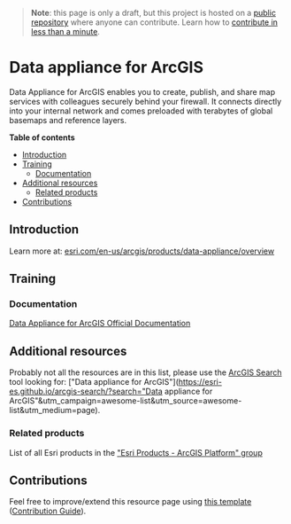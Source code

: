 > **Note**: this page is only a draft, but this project is hosted on a [public repository](https://github.com/hhkaos/awesome-arcgis) where anyone can contribute. Learn how to [contribute in less than a minute](https://github.com/hhkaos/awesome-arcgis/blob/master/CONTRIBUTING.md#contributions).

# Data appliance for ArcGIS

Data Appliance for ArcGIS enables you to create, publish, and share map services with colleagues securely behind your firewall. It connects directly into your internal network and comes preloaded with terabytes of global basemaps and reference layers.

<!-- START doctoc generated TOC please keep comment here to allow auto update -->
<!-- DON'T EDIT THIS SECTION, INSTEAD RE-RUN doctoc TO UPDATE -->
**Table of contents**

- [Introduction](#introduction)
- [Training](#training)
  - [Documentation](#documentation)
- [Additional resources](#additional-resources)
  - [Related products](#related-products)
- [Contributions](#contributions)

<!-- END doctoc generated TOC please keep comment here to allow auto update -->

## Introduction

Learn more at: [esri.com/en-us/arcgis/products/data-appliance/overview](https://www.esri.com/en-us/arcgis/products/data-appliance/overview)

## Training

### Documentation

[Data Appliance for ArcGIS Official Documentation](http://doc.arcgis.com/en/data-appliance/)

## Additional resources

Probably not all the resources are in this list, please use the [ArcGIS Search](https://esri-es.github.io/arcgis-search/) tool looking for: ["Data appliance for ArcGIS"](https://esri-es.github.io/arcgis-search/?search="Data appliance for ArcGIS"&utm_campaign=awesome-list&utm_source=awesome-list&utm_medium=page).

### Related products

List of all Esri products in the ["Esri Products - ArcGIS Platform" group](https://awesome-arcgis.maps.arcgis.com/home/group.html?id=663480a878724c42aef09a523a8d5139&view=list&start=1&num=20#content)

## Contributions

Feel free to improve/extend this resource page using [this template](https://github.com/hhkaos/awesome-arcgis/blob/master/templates/PRODUCT_PAGE_TEMPLATE.md) ([Contribution Guide](https://github.com/hhkaos/awesome-arcgis/blob/master/CONTRIBUTING.md)).

